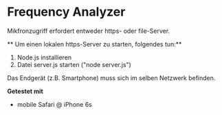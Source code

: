# Frequency Analyzer

Mikfronzugriff erfordert entweder https- oder file-Server.

** Um einen lokalen https-Server zu starten, folgendes tun:**

1. Node.js installieren 
2. Datei server.js starten ("node server.js")

Das Endgerät (z.B. Smartphone) muss sich im selben Netzwerk befinden.

**Getestet mit**

- mobile Safari @ iPhone 6s